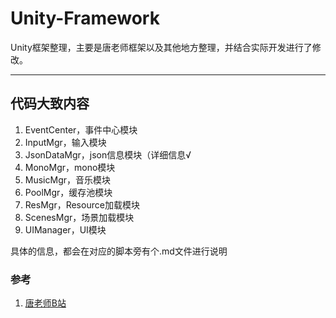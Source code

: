 # Unity-Framework
Unity框架整理，主要是唐老师框架以及其他地方整理，并结合实际开发进行了修改。

------

## 代码大致内容

1. EventCenter，事件中心模块
2. InputMgr，输入模块
3. JsonDataMgr，json信息模块（详细信息√
4. MonoMgr，mono模块
5. MusicMgr，音乐模块
6. PoolMgr，缓存池模块
7. ResMgr，Resource加载模块
8. ScenesMgr，场景加载模块
9. UIManager，UI模块

具体的信息，都会在对应的脚本旁有个.md文件进行说明



### 参考

1. [唐老师B站](https://space.bilibili.com/79983517)

